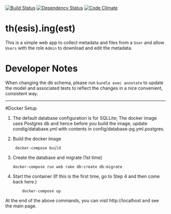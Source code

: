[![Build Status](https://travis-ci.org/MITLibraries/thing.svg?branch=master)](https://travis-ci.org/MITLibraries/thing)
[![Dependency Status](https://gemnasium.com/badges/github.com/MITLibraries/thing.svg)](https://gemnasium.com/github.com/MITLibraries/thing)
[![Code Climate](https://codeclimate.com/github/MITLibraries/thing/badges/gpa.svg)](https://codeclimate.com/github/MITLibraries/thing)

# th(esis).ing(est)

This is a simple web app to collect metadata and files from a `User` and allow
`Users` with the role `Admin` to download and edit the metadata.

# Developer Notes

When changing the db schema, please run `bundle exec annotate` to update the
model and associated tests to reflect the changes in a nice convenient,
consistent way.



*********************************************************************************
#Docker Setup

1. The default database configuration is for SQLLite; The docker image uses Postgres db
and hence before you build the image, update condig/database.yml with contents in config/database-pg.yml.postgres.

2. Build the docker image
    
        docker-compose build
    
3. Create the database and migrate (1st time)
       
       docker-compose run web rake db:create db:migrate
4. Start the container (If this is the first time, go to Step 4 and then come back here.)
       
           docker-compose up     
    
    
At the end of the above commands, you can visit http://localhost and see the main page.